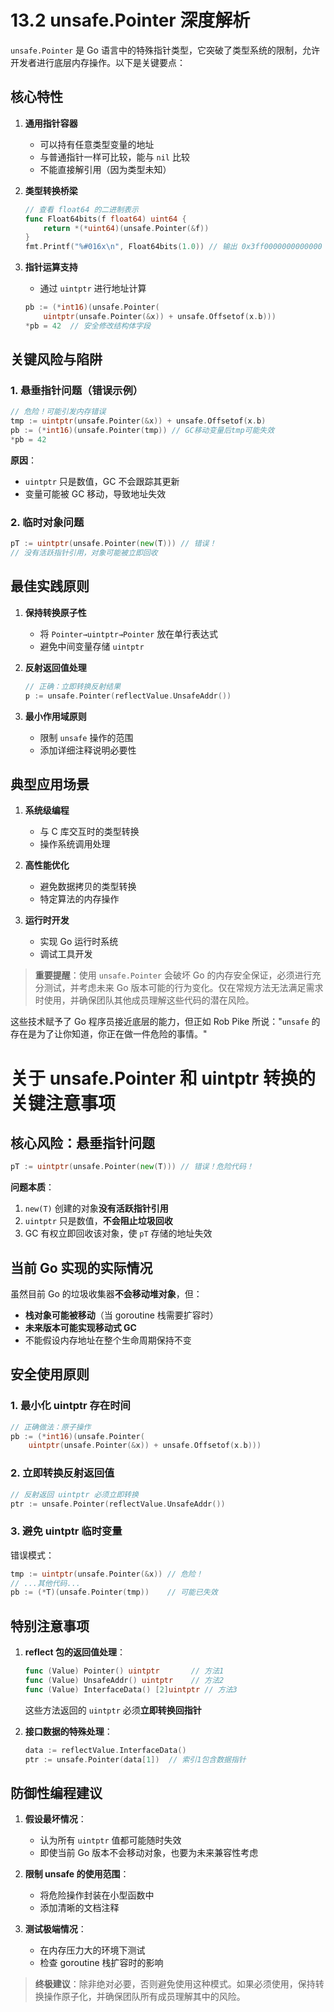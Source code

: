 # **13.2 unsafe.Pointer 深度解析**

`unsafe.Pointer` 是 Go 语言中的特殊指针类型，它突破了类型系统的限制，允许开发者进行底层内存操作。以下是关键要点：

## **核心特性**
1. **通用指针容器**
   - 可以持有任意类型变量的地址
   - 与普通指针一样可比较，能与 `nil` 比较
   - 不能直接解引用（因为类型未知）

2. **类型转换桥梁**
   ```go
   // 查看 float64 的二进制表示
   func Float64bits(f float64) uint64 {
       return *(*uint64)(unsafe.Pointer(&f))
   }
   fmt.Printf("%#016x\n", Float64bits(1.0)) // 输出 0x3ff0000000000000
   ```

3. **指针运算支持**
   - 通过 `uintptr` 进行地址计算
   ```go
   pb := (*int16)(unsafe.Pointer(
       uintptr(unsafe.Pointer(&x)) + unsafe.Offsetof(x.b)))
   *pb = 42  // 安全修改结构体字段
   ```

## **关键风险与陷阱**
### 1. 悬垂指针问题（错误示例）
```go
// 危险！可能引发内存错误
tmp := uintptr(unsafe.Pointer(&x)) + unsafe.Offsetof(x.b)
pb := (*int16)(unsafe.Pointer(tmp)) // GC移动变量后tmp可能失效
*pb = 42
```

**原因**：
- `uintptr` 只是数值，GC 不会跟踪其更新
- 变量可能被 GC 移动，导致地址失效

### 2. 临时对象问题
```go
pT := uintptr(unsafe.Pointer(new(T))) // 错误！
// 没有活跃指针引用，对象可能被立即回收
```

## **最佳实践原则**
1. **保持转换原子性**
   - 将 `Pointer→uintptr→Pointer` 放在单行表达式
   - 避免中间变量存储 `uintptr`

2. **反射返回值处理**
   ```go
   // 正确：立即转换反射结果
   p := unsafe.Pointer(reflectValue.UnsafeAddr())
   ```

3. **最小作用域原则**
   - 限制 `unsafe` 操作的范围
   - 添加详细注释说明必要性

## **典型应用场景**
1. **系统级编程**
   - 与 C 库交互时的类型转换
   - 操作系统调用处理

2. **高性能优化**
   - 避免数据拷贝的类型转换
   - 特定算法的内存操作

3. **运行时开发**
   - 实现 Go 运行时系统
   - 调试工具开发

> **重要提醒**：使用 `unsafe.Pointer` 会破坏 Go 的内存安全保证，必须进行充分测试，并考虑未来 Go 版本可能的行为变化。仅在常规方法无法满足需求时使用，并确保团队其他成员理解这些代码的潜在风险。

这些技术赋予了 Go 程序员接近底层的能力，但正如 Rob Pike 所说："`unsafe` 的存在是为了让你知道，你正在做一件危险的事情。"

# **关于 unsafe.Pointer 和 uintptr 转换的关键注意事项**

## **核心风险：悬垂指针问题**

```go
pT := uintptr(unsafe.Pointer(new(T))) // 错误！危险代码！
```

**问题本质**：
1. `new(T)` 创建的对象**没有活跃指针引用**
2. `uintptr` 只是数值，**不会阻止垃圾回收**
3. GC 有权立即回收该对象，使 `pT` 存储的地址失效

## **当前 Go 实现的实际情况**

虽然目前 Go 的垃圾收集器**不会移动堆对象**，但：
- **栈对象可能被移动**（当 goroutine 栈需要扩容时）
- **未来版本可能实现移动式 GC**
- 不能假设内存地址在整个生命周期保持不变

## **安全使用原则**

### 1. **最小化 uintptr 存在时间**
```go
// 正确做法：原子操作
pb := (*int16)(unsafe.Pointer(
    uintptr(unsafe.Pointer(&x)) + unsafe.Offsetof(x.b)))
```

### 2. **立即转换反射返回值**
```go
// 反射返回 uintptr 必须立即转换
ptr := unsafe.Pointer(reflectValue.UnsafeAddr())
```

### 3. **避免 uintptr 临时变量**
错误模式：
```go
tmp := uintptr(unsafe.Pointer(&x)) // 危险！
// ...其他代码...
pb := (*T)(unsafe.Pointer(tmp))    // 可能已失效
```

## **特别注意事项**

1. **reflect 包的返回值处理**：
   ```go
   func (Value) Pointer() uintptr       // 方法1
   func (Value) UnsafeAddr() uintptr    // 方法2 
   func (Value) InterfaceData() [2]uintptr // 方法3
   ```
   这些方法返回的 `uintptr` 必须**立即转换回指针**

2. **接口数据的特殊处理**：
   ```go
   data := reflectValue.InterfaceData()
   ptr := unsafe.Pointer(data[1])  // 索引1包含数据指针
   ```

## **防御性编程建议**

1. **假设最坏情况**：
   - 认为所有 `uintptr` 值都可能随时失效
   - 即使当前 Go 版本不会移动对象，也要为未来兼容性考虑

2. **限制 unsafe 的使用范围**：
   - 将危险操作封装在小型函数中
   - 添加清晰的文档注释

3. **测试极端情况**：
   - 在内存压力大的环境下测试
   - 检查 goroutine 栈扩容时的影响

> **终极建议**：除非绝对必要，否则避免使用这种模式。如果必须使用，保持转换操作原子化，并确保团队所有成员理解其中的风险。


